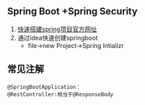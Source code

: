 ## Spring Boot +Spring Security
1. [快速搭建spring项目官方网址](https://start.spring.io)
2. 通过idea快速创建springboot<br>
	- file->new Project->Spring Intializr
## 常见注解
	@SpringBootApplication：
	@RestController:相当于@ResponseBody

